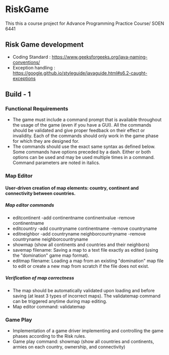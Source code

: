 # RiskGame
This this a course project for Advance Programming Practice Course/ SOEN 6441


## Risk Game development
- Coding Standard : https://www.geeksforgeeks.org/java-naming-conventions/
- Exception handling : https://google.github.io/styleguide/javaguide.html#s6.2-caught-exceptions

## Build - 1

### Functional Requirements
- The game must include a command prompt that is available throughout the usage of the game (even if you have a GUI). All the commands should be validated and give proper feedback on their effect or invalidity. Each of the commands should only work in the game phase for which they are designed for. 
- The commands should use the exact same syntax as defined below. Some commands have options preceded by a
dash. Either or both options can be used and may be used multiple times in a command. Command parameters
are noted in italics.

### Map Editor

#### User-driven creation of map elements: country, continent and connectivity between countries.

##### Map editor commands
- editcontinent -add continentname continentvalue -remove continentname
- editcountry -add countryname continentname -remove countryname
- editneighbor -add countryname neighborcountryname -remove countryname neighborcountryname
- showmap (show all continents and countries and their neighbors)
- savemap filename: Saving a map to a text file exactly as edited (using the "domination" game map format).
- editmap filename: Loading a map from an existing "domination" map file to edit or create a new map from scratch if the file does not exist.

##### Verification of map correctness
- The map should be automatically validated upon loading and before saving (at least 3 types of incorrect maps). 
The validatemap command can be triggered anytime during map editing.
- Map editor command: validatemap

### Game Play
- Implementation of a game driver implementing and controlling the game phases according to the Risk rules.
- Game play command: showmap (show all countries and continents, armies on each country, ownership, and connectivity)

